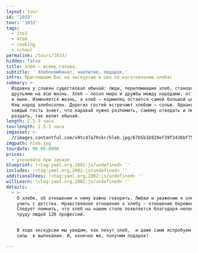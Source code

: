 ```yaml
---
layout: tour
id: '1033'
tour: '1033'
tags:
  - 1to3
  - 4to6
  - cooking
  - school
permalink: /tours/1033/
hidden: false
title: Хлеб – всему голова.
subtitle: ' Хлебокомбинат, чаепитие, подарок.'
intro: Приглашаем Вас на экскурсию в цех по изготовлению хлеба!
summary: >-
  Издавна у славян существовал обычай: люди, переломившие хлеб, становятся
  друзьями на всю жизнь. Хлеб – посол мира и дружбы между народами, остается им
  и ныне. Изменяется жизнь, а хлеб – кормилец остается самой большой ценностью.
  Наш народ хлебосолен. Дорогих гостей встречают хлебом – солью. Однако не
  каждый гость знает, что каравай нужно разломить, самому отведать и людям
  раздать, так велит обычай.
length: 2.5-3 часа
tourlength: 2.5-3 часа
imgasset: >-
  //images.contentful.com/x9tc47a70skr/hleb.jpg/67b5b1b929ef39f3436bf75d5b979065/hleb.jpg
imgpath: hleb.jpg
tourdate: 00.00.0000
prices:
  - уточняйте при заказе
blueprint: !<tag:yaml.org,2002:js/undefined> ''
includes: !<tag:yaml.org,2002:js/undefined> ''
additionalFees: !<tag:yaml.org,2002:js/undefined> ''
willLearn: !<tag:yaml.org,2002:js/undefined> ''
details:
  - >-
    О хлебе, об отношении к нему важно говорить. Любви и уважению к хлебу нужно
    учить с детства. Нравственное отношение к хлебу – отношение бережное.
    Следует помнить, что хлеб на нашем столе появляется благодаря нелегкому
    труду людей 120 профессий. 


    В ходе экскурсии мы увидим, как пекут хлеб,  и даже сами испробуем свои
    силы  в выпекании. И, конечно же, получим подарок!

---
```

